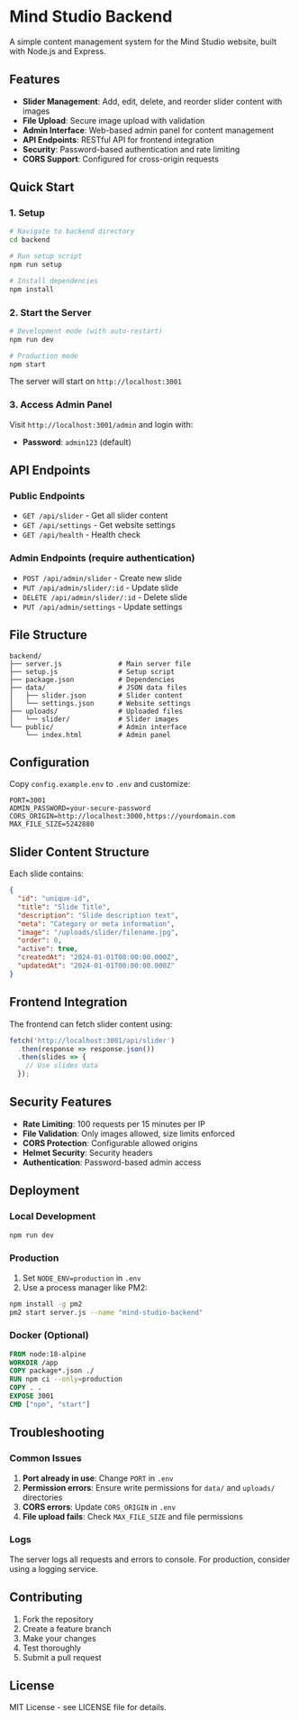 # Mind Studio Backend

A simple content management system for the Mind Studio website, built with Node.js and Express.

## Features

- **Slider Management**: Add, edit, delete, and reorder slider content with images
- **File Upload**: Secure image upload with validation
- **Admin Interface**: Web-based admin panel for content management
- **API Endpoints**: RESTful API for frontend integration
- **Security**: Password-based authentication and rate limiting
- **CORS Support**: Configured for cross-origin requests

## Quick Start

### 1. Setup

```bash
# Navigate to backend directory
cd backend

# Run setup script
npm run setup

# Install dependencies
npm install
```

### 2. Start the Server

```bash
# Development mode (with auto-restart)
npm run dev

# Production mode
npm start
```

The server will start on `http://localhost:3001`

### 3. Access Admin Panel

Visit `http://localhost:3001/admin` and login with:
- **Password**: `admin123` (default)

## API Endpoints

### Public Endpoints

- `GET /api/slider` - Get all slider content
- `GET /api/settings` - Get website settings
- `GET /api/health` - Health check

### Admin Endpoints (require authentication)

- `POST /api/admin/slider` - Create new slide
- `PUT /api/admin/slider/:id` - Update slide
- `DELETE /api/admin/slider/:id` - Delete slide
- `PUT /api/admin/settings` - Update settings

## File Structure

```
backend/
├── server.js              # Main server file
├── setup.js               # Setup script
├── package.json           # Dependencies
├── data/                  # JSON data files
│   ├── slider.json        # Slider content
│   └── settings.json      # Website settings
├── uploads/               # Uploaded files
│   └── slider/            # Slider images
└── public/                # Admin interface
    └── index.html         # Admin panel
```

## Configuration

Copy `config.example.env` to `.env` and customize:

```env
PORT=3001
ADMIN_PASSWORD=your-secure-password
CORS_ORIGIN=http://localhost:3000,https://yourdomain.com
MAX_FILE_SIZE=5242880
```

## Slider Content Structure

Each slide contains:

```json
{
  "id": "unique-id",
  "title": "Slide Title",
  "description": "Slide description text",
  "meta": "Category or meta information",
  "image": "/uploads/slider/filename.jpg",
  "order": 0,
  "active": true,
  "createdAt": "2024-01-01T00:00:00.000Z",
  "updatedAt": "2024-01-01T00:00:00.000Z"
}
```

## Frontend Integration

The frontend can fetch slider content using:

```javascript
fetch('http://localhost:3001/api/slider')
  .then(response => response.json())
  .then(slides => {
    // Use slides data
  });
```

## Security Features

- **Rate Limiting**: 100 requests per 15 minutes per IP
- **File Validation**: Only images allowed, size limits enforced
- **CORS Protection**: Configurable allowed origins
- **Helmet Security**: Security headers
- **Authentication**: Password-based admin access

## Deployment

### Local Development

```bash
npm run dev
```

### Production

1. Set `NODE_ENV=production` in `.env`
2. Use a process manager like PM2:

```bash
npm install -g pm2
pm2 start server.js --name "mind-studio-backend"
```

### Docker (Optional)

```dockerfile
FROM node:18-alpine
WORKDIR /app
COPY package*.json ./
RUN npm ci --only=production
COPY . .
EXPOSE 3001
CMD ["npm", "start"]
```

## Troubleshooting

### Common Issues

1. **Port already in use**: Change `PORT` in `.env`
2. **Permission errors**: Ensure write permissions for `data/` and `uploads/` directories
3. **CORS errors**: Update `CORS_ORIGIN` in `.env`
4. **File upload fails**: Check `MAX_FILE_SIZE` and file permissions

### Logs

The server logs all requests and errors to console. For production, consider using a logging service.

## Contributing

1. Fork the repository
2. Create a feature branch
3. Make your changes
4. Test thoroughly
5. Submit a pull request

## License

MIT License - see LICENSE file for details.
